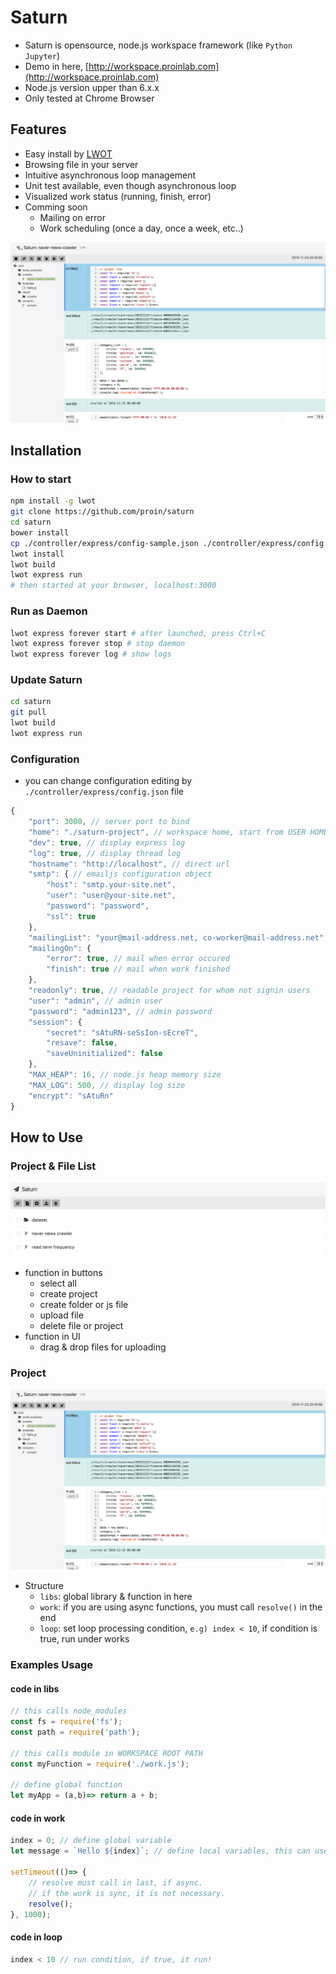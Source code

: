# Saturn

- Saturn is opensource, node.js workspace framework (like `Python Jupyter`)
- Demo in here, [http://workspace.proinlab.com](http://workspace.proinlab.com)
- Node.js version upper than 6.x.x
- Only tested at Chrome Browser

## Features

- Easy install by [LWOT](http://github.com/searble/lwot)
- Browsing file in your server
- Intuitive asynchronous loop management
- Unit test available, even though asynchronous loop
- Visualized work status (running, finish, error)
- Comming soon
    - Mailing on error
    - Work scheduling (once a day, once a week, etc..)

![Image of Graph](docs/images/saturn-project.png)

## Installation

### How to start

```bash
npm install -g lwot
git clone https://github.com/proin/saturn 
cd saturn
bower install
cp ./controller/express/config-sample.json ./controller/express/config.json
lwot install
lwot build
lwot express run
# then started at your browser, localhost:3000
```

### Run as Daemon

```bash
lwot express forever start # after launched, press Ctrl+C
lwot express forever stop # stop daemon
lwot express forever log # show logs
```

### Update Saturn

```bash
cd saturn
git pull
lwot build
lwot express run
```

### Configuration

- you can change configuration editing by `./controller/express/config.json` file

```js
{
    "port": 3000, // server port to bind
    "home": "./saturn-project", // workspace home, start from USER HOME
    "dev": true, // display express log
    "log": true, // display thread log
    "hostname": "http://localhost", // direct url
    "smtp": { // emailjs configuration object
        "host": "smtp.your-site.net",
        "user": "user@your-site.net",
        "password": "password",
        "ssl": true
    },
    "mailingList": "your@mail-address.net, co-worker@mail-address.net", // who are received? 
    "mailingOn": {
        "error": true, // mail when error occured 
        "finish": true // mail when work finished
    },
    "readonly": true, // readable project for whom not signin users
    "user": "admin", // admin user
    "password": "admin123", // admin password
    "session": {
        "secret": "sAtuRN-seSsIon-sEcreT",
        "resave": false,
        "saveUninitialized": false
    },
    "MAX_HEAP": 16, // node.js heap memory size
    "MAX_LOG": 500, // display log size
    "encrypt": "sAtuRn"
}
```

## How to Use

### Project & File List

![Image of Graph](docs/images/list.png)

- function in buttons
    - select all
    - create project
    - create folder or js file
    - upload file
    - delete file or project
- function in UI
    - drag & drop files for uploading

### Project

![Image of Graph](docs/images/saturn-project.png)

- Structure
    - `libs`: global library & function in here 
    - `work`: if you are using async functions, you must call `resolve()` in the end
    - `loop`: set loop processing condition, `e.g) index < 10`, if condition is true, run under works
    
### Examples Usage

#### code in libs

```javascript
// this calls node_modules
const fs = require('fs');
const path = require('path');

// this calls module in WORKSPACE ROOT PATH
const myFunction = require('./work.js'); 

// define global function
let myApp = (a,b)=> return a + b;
```

#### code in work

```javascript
index = 0; // define global variable
let message = `Hello ${index}`; // define local variables, this can use only in this work

setTimeout(()=> {
    // resolve must call in last, if async.
    // if the work is sync, it is not necessary.
    resolve();  
}, 1000);
```

#### code in loop

```javascript
index < 10 // run condition, if true, it run! 
```